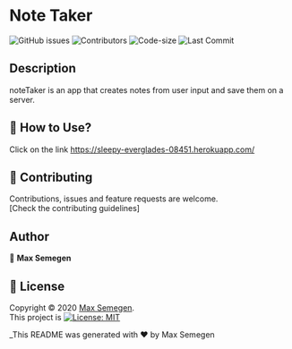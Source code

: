 # Note Taker

![GitHub issues](https://img.shields.io/github/issues-raw/Maxsem4/noteTaker) ![Contributors](https://img.shields.io/github/contributors/Maxsem4/noteTaker) ![Code-size](https://img.shields.io/github/languages/code-size/Maxsem4/noteTaker) ![Last Commit](https://img.shields.io/github/last-commit/Maxsem4/noteTaker)

## Description

noteTaker is an app that creates notes from user input and save them on a server.

## 🚀 How to Use?

Click on the link https://sleepy-everglades-08451.herokuapp.com/

## 🤝 Contributing

Contributions, issues and feature requests are welcome.<br />
[Check the contributing guidelines]<br />

## Author

👤 **Max Semegen**

## 📝 License

Copyright © 2020 [Max Semegen](https://github.com/Maxsem4).<br />
This project is [![License: MIT](https://img.shields.io/badge/License-MIT-yellow.svg)](https://opensource.org/licenses/MIT)

\_This README was generated with ❤️ by Max Semegen
